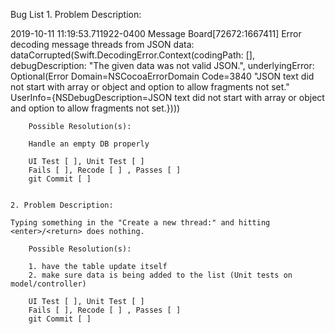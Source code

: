 Bug List
    1.  Problem Description:    

2019-10-11 11:19:53.711922-0400 Message Board[72672:1667411] Error decoding message threads from JSON data: dataCorrupted(Swift.DecodingError.Context(codingPath: [], debugDescription: "The given data was not valid JSON.", underlyingError: Optional(Error Domain=NSCocoaErrorDomain Code=3840 "JSON text did not start with array or object and option to allow fragments not set." UserInfo={NSDebugDescription=JSON text did not start with array or object and option to allow fragments not set.})))

        Possible Resolution(s):
        
        Handle an empty DB properly
        
        UI Test [ ], Unit Test [ ]
        Fails [ ], Recode [ ] , Passes [ ]
        git Commit [ ]
        
        
    2. Problem Description:
    
    Typing something in the "Create a new thread:" and hitting <enter>/<return> does nothing.
    
        Possible Resolution(s):
        
        1. have the table update itself
        2. make sure data is being added to the list (Unit tests on model/controller)
        
        UI Test [ ], Unit Test [ ]
        Fails [ ], Recode [ ] , Passes [ ]
        git Commit [ ]

